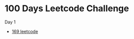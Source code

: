 # 100 Days Leetcode Challenge
Day 1
- [169 leetcode](https://github.com/jyashcs/leetcode/blob/master/169%20Majority%20Element.cpp)
